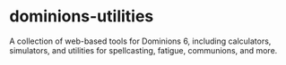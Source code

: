 # dominions-utilities
A collection of web-based tools for Dominions 6, including calculators, simulators, and utilities for spellcasting, fatigue, communions, and more.
